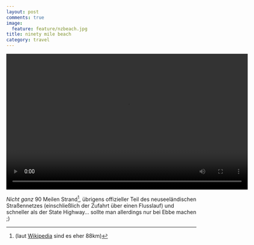 ```yaml
---
layout: post
comments: true
image: 
  feature: feature/nzbeach.jpg
title: ninety mile beach
category: travel
---
```


<video width="640" height="360" controls>
  <source src="{{ site.url }}/images/vid/2012-10-15_ninetymilebeach.mp4" type="video/mp4">
(Video)
</video>

*Nicht ganz* 90 Meilen Strand[^1], übrigens offizieller Teil des neuseeländischen Straßennetzes (einschließlich der Zufahrt über einen Flusslauf) und schneller als der State Highway… sollte man allerdings nur bei Ebbe machen ;)

[^1]: (laut [Wikipedia](http://de.wikipedia.org/wiki/Ninety_Mile_Beach_(Neuseeland)) sind es eher 88km)